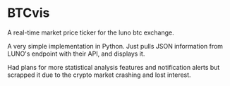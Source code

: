 # BTCvis

A real-time market price ticker for the luno btc exchange.

A very simple implementation in Python. Just pulls JSON information from LUNO's endpoint with their API, and displays it.

Had plans for more statistical analysis features and notification alerts but scrapped it due to the crypto market crashing and lost interest.
